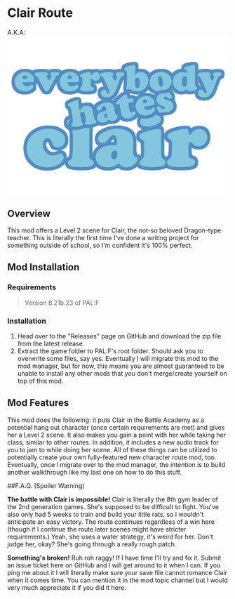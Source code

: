 # Clair Route

A.K.A:
![Everybody Hates Clair](/branding.png)

## Overview

This mod offers a Level 2 scene for Clair, the not-so beloved Dragon-type teacher. This is literally the first time I've done a writing project for something outside of school, so I'm confident it's 100% perfect.

## Mod Installation
### Requirements
> Version 8.21b.23 of PAL:F

### Installation 

1. Head over to the "Releases" page on GitHub and download the zip file from the latest release.
2. Extract the game folder to PAL:F's root folder. Should ask you to overwrite some files, say yes. Eventually I will migrate this mod to the mod manager, but for now, this means you are almost guaranteed to be unable to install any other mods that you don't merge/create yourself on top of this mod.

## Mod Features

This mod does the following: it puts Clair in the Battle Academy as a potential hang out character (once certain requirements are met) and gives her a Level 2 scene. It also makes you gain a point with her while taking her class, similar to other routes. In addition, it includes a new audio track for you to jam to while doing her scene. All of these things can be utilized to potentially create your own fully-featured new character route mod, too. Eventually, once I migrate over to the mod manager, the intention is to build another walkthrough like my last one on how to do this stuff.

##F.A.Q. (Spoiler Warning)

**The battle with Clair is impossible!**
Clair is literally the 8th gym leader of the 2nd generation games. She's supposed to be difficult to fight. You've also only had 5 weeks to train and build your little rats, so I wouldn't anticipate an easy victory. The route continues regardless of a win here (though if I continue the route later scenes might have stricter requirements.) Yeah, she uses a water strategy, it's weird for her. Don't judge her, okay? She's going through a really rough patch.

**Something's broken!**
Ruh roh raggy! If I have time I'll try and fix it. Submit an issue ticket here on GitHub and I will get around to it when I can. If you ping me about it I will literally make sure your save file cannot romance Clair when it comes time. You can mention it in the mod topic channel but I would very much appreciate it if you did it here.
